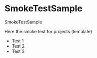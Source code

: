 # SmokeTestSample
SmokeTestSample

Here the smoke test for projects (template)
  - Test 1
  - Test 2
  - Test 3
